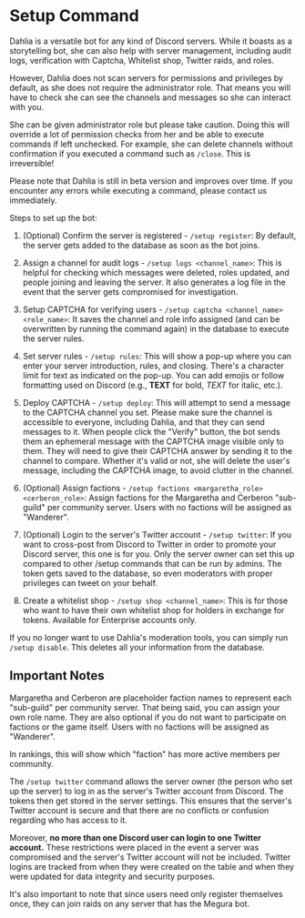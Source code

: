# Setup Command

Dahlia is a versatile bot for any kind of Discord servers. While it boasts as a storytelling bot, she can also help with server management, including audit logs, verification with Captcha, Whitelist shop, Twitter raids, and roles.

However, Dahlia does not scan servers for permissions and privileges by default, as she does not require the administrator role. That means you will have to check she can see the channels and messages so she can interact with you.

She can be given administrator role but please take caution. Doing this will override a lot of permission checks from her and be able to execute commands if left unchecked. For example, she can delete channels without confirmation if you executed a command such as `/close`. This is irreversible!

Please note that Dahlia is still in beta version and improves over time. If you encounter any errors while executing a command, please contact us immediately.

Steps to set up the bot:

1. (Optional) Confirm the server is registered - `/setup register`: By default, the server gets added to the database as soon as the bot joins.

2. Assign a channel for audit logs - `/setup logs <channel_name>`: This is helpful for checking which messages were deleted, roles updated, and people joining and leaving the server. It also generates a log file in the event that the server gets compromised for investigation.

3. Setup CAPTCHA for verifying users - `/setup captcha <channel_name> <role_name>`: It saves the channel and role info assigned (and can be overwritten by running the command again) in the database to execute the server rules.

4. Set server rules - `/setup rules`: This will show a pop-up where you can enter your server introduction, rules, and closing. There's a character limit for text as indicated on the pop-up. You can add emojis or follow formatting used on Discord (e.g., **TEXT** for bold, _TEXT_ for italic, etc.).

5. Deploy CAPTCHA - `/setup deploy`: This will attempt to send a message to the CAPTCHA channel you set. Please make sure the channel is accessible to everyone, including Dahlia, and that they can send messages to it. When people click the "Verify" button, the bot sends them an ephemeral message with the CAPTCHA image visible only to them. They will need to give their CAPTCHA answer by sending it to the channel to compare. Whether it's valid or not, she will delete the user's message, including the CAPTCHA image, to avoid clutter in the channel.

6. (Optional) Assign factions - `/setup factions <margaretha_role> <cerberon_role>`: Assign factions for the Margaretha and Cerberon "sub-guild" per community server. Users with no factions will be assigned as "Wanderer".

7. (Optional) Login to the server's Twitter account - `/setup twitter`: If you want to cross-post from Discord to Twitter in order to promote your Discord server, this one is for you. Only the server owner can set this up compared to other /setup commands that can be run by admins. The token gets saved to the database, so even moderators with proper privileges can tweet on your behalf.

8. Create a whitelist shop - `/setup shop <channel_name>`: This is for those who want to have their own whitelist shop for holders in exchange for tokens. Available for Enterprise accounts only.

If you no longer want to use Dahlia's moderation tools, you can simply run `/setup disable`. This deletes all your information from the database.

## Important Notes

Margaretha and Cerberon are placeholder faction names to represent each "sub-guild" per community server. That being said, you can assign your own role name. They are also optional if you do not want to participate on factions or the game itself. Users with no factions will be assigned as "Wanderer".

In rankings, this will show which "faction" has more active members per community.

The `/setup twitter` command allows the server owner (the person who set up the server) to log in as the server's Twitter account from Discord. The tokens then get stored in the server settings. This ensures that the server's Twitter account is secure and that there are no conflicts or confusion regarding who has access to it.

Moreover, **no more than one Discord user can login to one Twitter account.** These restrictions were placed in the event a server was compromised and the server's Twitter account will not be included. Twitter logins are tracked from when they were created on the table and when they were updated for data integrity and security purposes.

It's also important to note that since users need only register themselves once, they can join raids on any server that has the Megura bot.
